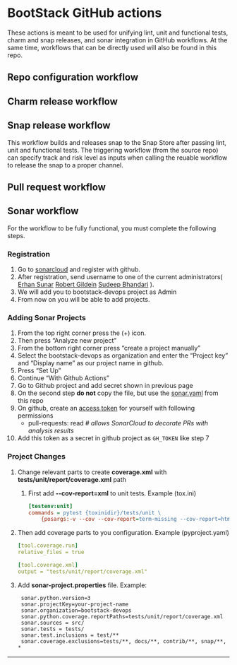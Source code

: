 # BootStack GitHub actions

These actions is meant to be used for unifying lint, unit and functional tests,
charm and snap releases, and sonar integration in GitHub workflows. At the same time,
workflows that can be directly used will also be found in this repo.

## Repo configuration workflow

## Charm release workflow

## Snap release workflow
This workflow builds and releases snap to the Snap Store after passing lint, unit and
functional tests. The triggering workflow (from the source repo) can specify track
and risk level as inputs when calling the reuable workflow to release the snap to a
proper channel.

## Pull request workflow

## Sonar workflow

For the workflow to be fully functional, you must complete the following steps.

### Registration

1. Go to [sonarcloud](https://sonarcloud.io/sessions/new) and register with github.
1. After registration, send username to one of the current administrators(
    [Erhan Sunar](mailto:erhan.sunar@canonical.com)
    [Robert Gildein](mailto:robert.gildein@canonical.com)
    [Sudeep Bhandari](mailto:sudeep.bhandari@canonical.com)
    ).
1. We will add you to bootstack-devops project as Admin
1. From now on you will be able to add projects.


### Adding Sonar Projects

1. From the top right corner press the (+) icon.
1. Then press “Analyze new project”
1. From the bottom right corner press “create a project manually”
1. Select the bootstack-devops as organization and enter the “Project key” and
   “Display name” as our project name in github.
1. Press “Set Up”
1. Continue “With Github Actions”
1. Go to Github project and add secret shown in previous page
1. On the second step **do not** copy the file, but use the [sonar.yaml][1] from this
   repo
1. On github, create an [access token][2] for yourself with following permissions
   - pull-requests: read *# allows SonarCloud to decorate PRs with analysis results*
1. Add this token as a secret in github project as `GH_TOKEN` like step 7


### Project Changes

1. Change relevant parts to create **coverage.xml** with 
   **tests/unit/report/coverage.xml** path
   1. First add **--cov-report=xml** to unit tests. Example (tox.ini)
      ```ini
      [testenv:unit]
      commands = pytest {toxinidir}/tests/unit \
          {posargs:-v --cov --cov-report=term-missing --cov-report=html --cov-report=xml}
      ```

1. Then add coverage parts to you configuration. Example (pyproject.yaml)
    ```yaml
    [tool.coverage.run]
    relative_files = true

    [tool.coverage.xml]
    output = "tests/unit/report/coverage.xml"
    ```

1. Add **sonar-project.properties** file. Example:
   ```properties
    sonar.python.version=3
    sonar.projectKey=your-project-name
    sonar.organization=bootstack-devops
    sonar.python.coverage.reportPaths=tests/unit/report/coverage.xml
    sonar.sources = src/
    sonar.tests = tests/
    sonar.test.inclusions = test/**
    sonar.coverage.exclusions=tests/**, docs/**, contrib/**, snap/**, *
    ```

---
[1]: https://github.com/canonical/bootstack-actions/blob/main/.github/workflows/sonar.yaml
[2]: https://docs.github.com/en/actions/security-guides/automatic-token-authentication#permissions-for-the-github_token